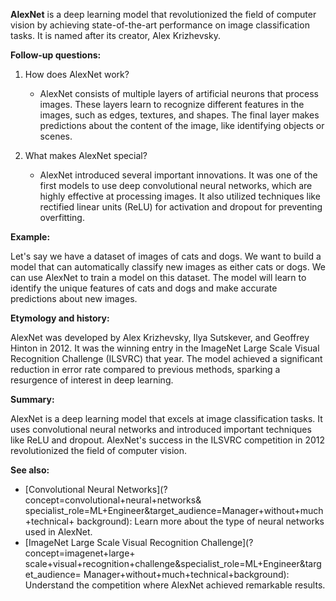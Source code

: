 **AlexNet** is a deep learning model that revolutionized the field of computer
vision by achieving state-of-the-art performance on image classification tasks.
It is named after its creator, Alex Krizhevsky.

**Follow-up questions:**

1. How does AlexNet work?
   - AlexNet consists of multiple layers of artificial neurons that process
     images. These layers learn to recognize different features in the images,
     such as edges, textures, and shapes. The final layer makes predictions
     about the content of the image, like identifying objects or scenes.

2. What makes AlexNet special?
   - AlexNet introduced several important innovations. It was one of the first
     models to use deep convolutional neural networks, which are highly
     effective at processing images. It also utilized techniques like
     rectified linear units (ReLU) for activation and dropout for preventing
     overfitting.

**Example:**

Let's say we have a dataset of images of cats and dogs. We want to build a
model that can automatically classify new images as either cats or dogs. We
can use AlexNet to train a model on this dataset. The model will learn to
identify the unique features of cats and dogs and make accurate predictions
about new images.

**Etymology and history:**

AlexNet was developed by Alex Krizhevsky, Ilya Sutskever, and Geoffrey Hinton
in 2012. It was the winning entry in the ImageNet Large Scale Visual
Recognition Challenge (ILSVRC) that year. The model achieved a significant
reduction in error rate compared to previous methods, sparking a resurgence
of interest in deep learning.

**Summary:**

AlexNet is a deep learning model that excels at image classification tasks. It
uses convolutional neural networks and introduced important techniques like
ReLU and dropout. AlexNet's success in the ILSVRC competition in 2012
revolutionized the field of computer vision.

**See also:**

- [Convolutional Neural Networks](?concept=convolutional+neural+networks&
  specialist_role=ML+Engineer&target_audience=Manager+without+much+technical+
  background): Learn more about the type of neural networks used in AlexNet.
- [ImageNet Large Scale Visual Recognition Challenge](?concept=imagenet+large+
  scale+visual+recognition+challenge&specialist_role=ML+Engineer&target_audience=
  Manager+without+much+technical+background): Understand the competition where
  AlexNet achieved remarkable results.